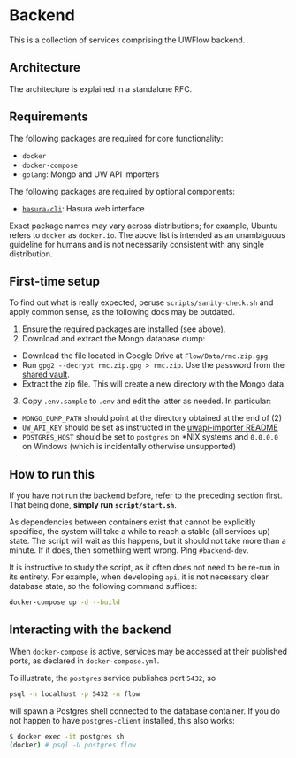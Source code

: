 # Backend

This is a collection of services comprising the UWFlow backend.

## Architecture

The architecture is explained in a standalone RFC.

## Requirements

The following packages are required for core functionality:

- `docker`
- `docker-compose`
- `golang`: Mongo and UW API importers

The following packages are required by optional components:

- [`hasura-cli`](https://docs.hasura.io/1.0/graphql/manual/hasura-cli/install-hasura-cli.html#install): Hasura web interface

Exact package names may vary across distributions;
for example, Ubuntu refers to `docker` as `docker.io`.
The above list is intended as an unambiguous guideline for humans
and is not necessarily consistent with any single distribution.

## First-time setup

To find out what is really expected, peruse `scripts/sanity-check.sh`
and apply common sense, as the following docs may be outdated.

1. Ensure the required packages are installed (see above).
2. Download and extract the Mongo database dump:
  - Download the file located in Google Drive at `Flow/Data/rmc.zip.gpg`.
  - Run `gpg2 --decrypt rmc.zip.gpg > rmc.zip`.
    Use the password from the [shared vault](uwflow.1password.com).
  - Extract the zip file. This will create a new directory with the Mongo data.
3. Copy `.env.sample` to `.env` and edit the latter as needed. In particular:
  - `MONGO_DUMP_PATH` should point at the directory obtained at the end of (2)
  - `UW_API_KEY` should be set as instructed in the
    [uwapi-importer README](uwapi-importer/README.md)
  - `POSTGRES_HOST` should be set to `postgres` on \*NIX systems
    and `0.0.0.0` on Windows (which is incidentally otherwise unsupported)

## How to run this

If you have not run the backend before, refer to the preceding section first.
That being done, **simply run `script/start.sh`**.

As dependencies between containers exist that cannot be explicitly specified,
the system will take a while to reach a stable (all services up) state.
The script will wait as this happens, but it should not take more than a minute.
If it does, then something went wrong. Ping `#backend-dev`.

It is instructive to study the script, as it often does not need to be re-run
in its entirety. For example, when developing `api`, it is
not necessary clear database state, so the following command suffices:
```sh
docker-compose up -d --build
```

## Interacting with the backend

When `docker-compose` is active, services may be accessed
at their published ports, as declared in `docker-compose.yml`.

To illustrate, the `postgres` service publishes port `5432`, so
```sh
psql -h localhost -p 5432 -u flow
```
will spawn a Postgres shell connected to the database container.
If you do not happen to have `postgres-client` installed, this also works:
```sh
$ docker exec -it postgres sh
(docker) # psql -U postgres flow
```
